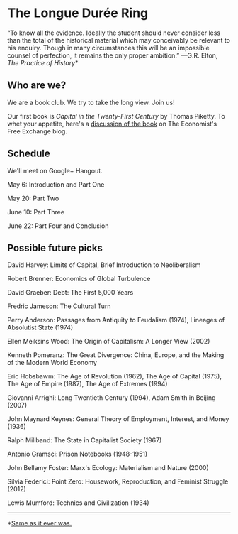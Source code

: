 The Longue Durée Ring
========

“To know all the evidence. Ideally the student should never consider less than the total of the historical material which may conceivably be relevant to his enquiry. Though in many circumstances this will be an impossible counsel of perfection, it remains the only proper ambition.” 
—G.R. Elton, _The Practice of History_*

Who are we?
-----------

We are a book club. We try to take the long view. Join us!

Our first book is _Capital in the Twenty-First Century_ by Thomas Piketty. To whet your appetite, here's a [discussion of the book](http://www.economist.com/blogs/freeexchange/2014/02/book-clubs#comments) on The Economist's Free Exchange blog.

Schedule
-----------
We'll meet on Google+ Hangout.

May 6: Introduction and Part One

May 20: Part Two

June 10: Part Three

June 22: Part Four and Conclusion

Possible future picks
-------------------

David Harvey: Limits of Capital, Brief Introduction to Neoliberalism

Robert Brenner: Economics of Global Turbulence

David Graeber: Debt: The First 5,000 Years

Fredric Jameson: The Cultural Turn

Perry Anderson: Passages from Antiquity to Feudalism (1974), Lineages of Absolutist State (1974)

Ellen Meiksins Wood: The Origin of Capitalism: A Longer View (2002)

Kenneth Pomeranz: The Great Divergence: China, Europe, and the Making of the Modern World Economy

Eric Hobsbawm: The Age of Revolution (1962), The Age of Capital (1975), The Age of Empire (1987), The Age of Extremes (1994)

Giovanni Arrighi: Long Twentieth Century (1994), Adam Smith in Beijing (2007)

John Maynard Keynes: General Theory of Employment, Interest, and Money (1936)

Ralph Miliband: The State in Capitalist Society (1967)

Antonio Gramsci: Prison Notebooks (1948-1951)

John Bellamy Foster: Marx's Ecology: Materialism and Nature (2000)

Silvia Federici: Point Zero: Housework, Reproduction, and Feminist Struggle (2012)

Lewis Mumford: Technics and Civilization (1934)

______
*[Same as it ever was.](http://fictivekin.wordpress.com/)
